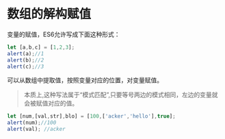 # 数组的解构赋值
变量的赋值，ES6允许写成下面这种形式：
```javascript
let [a,b,c] = [1,2,3];
alert(a);//1
alert(b);//2
alert(c);//3
```
可以从数组中提取值，按照变量对应的位置，对变量赋值。

> 本质上,这种写法属于“模式匹配”,只要等号两边的模式相同，左边的变量就会被赋值对应的值。

```javascript
let [num,[val,str],blo] = [100,['acker','hello'],true];
alert(num);//100
alert(val); //acker
```
